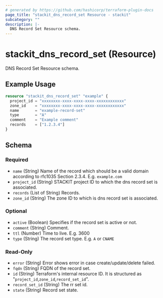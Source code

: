```yaml
---
# generated by https://github.com/hashicorp/terraform-plugin-docs
page_title: "stackit_dns_record_set Resource - stackit"
subcategory: ""
description: |-
  DNS Record Set Resource schema.
---
```


# stackit_dns_record_set (Resource)

DNS Record Set Resource schema.

## Example Usage

```terraform
resource "stackit_dns_record_set" "example" {
  project_id = "xxxxxxxx-xxxx-xxxx-xxxx-xxxxxxxxxxxx"
  zone_id    = "xxxxxxxx-xxxx-xxxx-xxxx-xxxxxxxxxxxx"
  name       = "example-record-set"
  type       = "A"
  comment    = "Example comment"
  records    = ["1.2.3.4"]
}
```

<!-- schema generated by tfplugindocs -->
## Schema

### Required

- `name` (String) Name of the record which should be a valid domain according to rfc1035 Section 2.3.4. E.g. `example.com`
- `project_id` (String) STACKIT project ID to which the dns record set is associated.
- `records` (List of String) Records.
- `zone_id` (String) The zone ID to which is dns record set is associated.

### Optional

- `active` (Boolean) Specifies if the record set is active or not.
- `comment` (String) Comment.
- `ttl` (Number) Time to live. E.g. 3600
- `type` (String) The record set type. E.g. `A` or `CNAME`

### Read-Only

- `error` (String) Error shows error in case create/update/delete failed.
- `fqdn` (String) FQDN of the record set.
- `id` (String) Terraform's internal resource ID. It is structured as "`project_id`,`zone_id`,`record_set_id`".
- `record_set_id` (String) The rr set id.
- `state` (String) Record set state.
